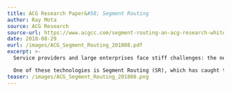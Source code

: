```yaml
---
title: ACG Research Paper&#58; Segment Routing
author: Ray Mota
source: ACG Research
source-url: https://www.acgcc.com/segment-routing-an-acg-research-whitepaper/
date: 2018-08-29
eurl: /images/ACG_Segment_Routing_201808.pdf
excerpt: >-
  Service providers and large enterprises face stiff challenges: the network infrastructure and their operations are growing at tremendous pace and becoming complex. IP/MPLS networks have become operation intensive because of their complex implementations. Service providers feel the added pressure of falling revenues and stiff competition by the over-the-top providers as well as the challenge to innovate. These drivers make the network owners think about a transport technology that can provide convergence across layers, domains and offload the complexities in the networks today.

  One of these technologies is Segment Routing (SR), which has caught the attention of the network planners because of its potential to ...  
teaser: /images/ACG_Segment_Routing_201808.png
---
```

